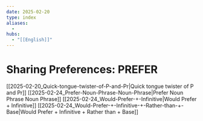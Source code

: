 ```yaml
---
date: 2025-02-20
type: index
aliases:
  -
hubs:
  - "[[English]]"
---
```


# Sharing Preferences: PREFER

[[2025-02-20_Quick-tongue-twister-of-P-and-Pr|Quick tongue twister of P and Pr]]
[[2025-02-24_Prefer-Noun-Phrase-Noun-Phrase|Prefer Noun Phrase Noun Phrase]]
[[2025-02-24_Would-Prefer-+-Infinitive|Would Prefer + Infinitive]]
[[2025-02-24_Would-Prefer-+-Infinitive-+-Rather-than-+-Base|Would Prefer + Infinitive + Rather than + Base]]
